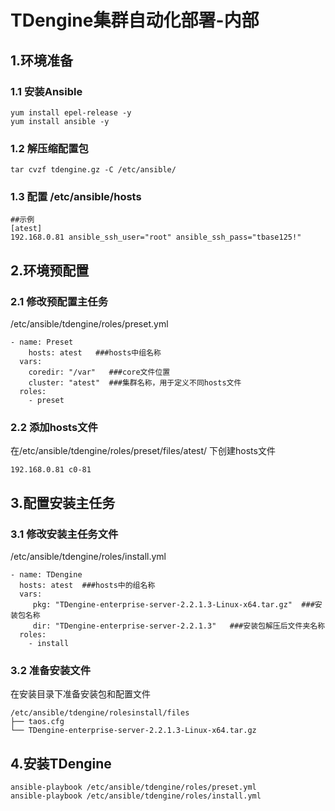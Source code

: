 # TDengine集群自动化部署-内部

## 1.环境准备

### 1.1 安装Ansible

```shell
yum install epel-release -y
yum install ansible -y
```

### 1.2 解压缩配置包

```shell
tar cvzf tdengine.gz -C /etc/ansible/
```

### 1.3 配置 /etc/ansible/hosts 

```shell
##示例
[atest]
192.168.0.81 ansible_ssh_user="root" ansible_ssh_pass="tbase125!" 
```

## 2.环境预配置

### 2.1 修改预配置主任务 

/etc/ansible/tdengine/roles/preset.yml

```shell
- name: Preset
	hosts: atest   ###hosts中组名称
  vars:
    coredir: "/var"   ###core文件位置
    cluster: "atest"  ###集群名称，用于定义不同hosts文件
  roles:
    - preset
```

### 2.2 添加hosts文件

在/etc/ansible/tdengine/roles/preset/files/atest/ 下创建hosts文件

```shell
192.168.0.81 c0-81
```

## 3.配置安装主任务

### 3.1 修改安装主任务文件

/etc/ansible/tdengine/roles/install.yml

```shell
- name: TDengine
  hosts: atest  ###hosts中的组名称
  vars:
     pkg: "TDengine-enterprise-server-2.2.1.3-Linux-x64.tar.gz"  ###安装包名称
     dir: "TDengine-enterprise-server-2.2.1.3"   ###安装包解压后文件夹名称
  roles:
    - install
```

### 3.2 准备安装文件

在安装目录下准备安装包和配置文件

```shell
/etc/ansible/tdengine/rolesinstall/files
├── taos.cfg
└── TDengine-enterprise-server-2.2.1.3-Linux-x64.tar.gz
```

## 4.安装TDengine

```shell
ansible-playbook /etc/ansible/tdengine/roles/preset.yml 
ansible-playbook /etc/ansible/tdengine/roles/install.yml 
```

















